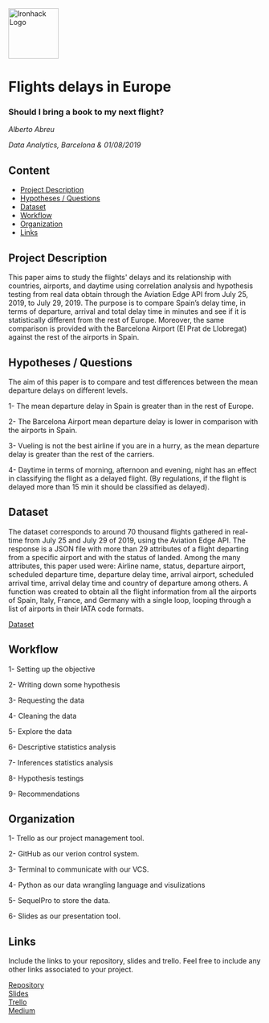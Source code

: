 <img src="https://bit.ly/2VnXWr2" alt="Ironhack Logo" width="100"/>

# Flights delays in Europe

### Should I bring a book to my next flight?

*Alberto Abreu*

*Data Analytics, Barcelona & 01/08/2019*

## Content
- [Project Description](#project-description)
- [Hypotheses / Questions](#hypotheses-/-questions)
- [Dataset](#dataset)
- [Workflow](#workflow)
- [Organization](#organization)
- [Links](#links)

<a name="project-description"></a>

## Project Description
This paper aims to study the flights' delays and its relationship with countries, airports, and daytime using correlation analysis and hypothesis testing from real data obtain through the Aviation Edge API from July 25, 2019, to July 29, 2019. The purpose is to compare Spain’s delay time, in terms of departure, arrival and total delay time in minutes and see if it is statistically different from the rest of Europe. Moreover, the same comparison is provided with the Barcelona Airport (El Prat de Llobregat) against the rest of the airports in Spain.

<a name="hypotheses-/-questions"></a>

## Hypotheses / Questions
The aim of this paper is to compare and test differences between the mean departure delays on different levels.

1- The mean departure delay in Spain is greater than in the rest of Europe.

2- The Barcelona Airport mean departure delay is lower in comparison with the airports in Spain.

3- Vueling is not the best airline if you are in a hurry, as the mean departure delay is greater than the rest of the carriers.

4- Daytime in terms of morning, afternoon and evening, night has an effect in classifying the flight as a delayed flight. (By regulations, if the flight is delayed more than 15 min it should be classified as delayed).

<a name="dataset"></a>

## Dataset
The dataset corresponds to around 70 thousand flights gathered in real-time from July 25 and July 29 of 2019, using the Aviation Edge API. The response is a JSON file with more than 29 attributes of a flight departing from a specific airport and with the status of landed. Among the many attributes, this paper used were: Airline name, status, departure airport, scheduled departure time, departure delay time, arrival airport, scheduled arrival time, arrival delay time and country of departure among others.
A function was created to obtain all the flight information from all the airports of Spain, Italy, France, and Germany with a single loop, looping through a list of airports in their IATA code formats.

[Dataset](https://aviation-edge.com/) 


<a name="workflow"></a>

## Workflow

1- Setting up the objective

2- Writing down some hypothesis

3- Requesting the data

4- Cleaning the data

5- Explore the data

6- Descriptive statistics analysis

7- Inferences statistics analysis

8- Hypothesis testings

9- Recommendations

<a name="organization"></a>

## Organization
1- Trello as our project management tool. 

2- GitHub as our verion control system. 

3- Terminal to communicate with our VCS. 

4- Python as our data wrangling language and visulizations

5- SequelPro to store the data. 

6- Slides as our presentation tool.

<a name="links"></a>

## Links
Include the links to your repository, slides and trello. Feel free to include any other links associated to your project. 

[Repository](https://github.com/albertoabreu91/Project-Week-5-Your-Own-Project)  
[Slides](https://slides.com/albertoabreu/deck-2#/)  
[Trello](https://trello.com/b/L9GDhXas/project-4)  
[Medium](https://medium.com/@abreualberto91/flight-delays-in-europe-dad1af88711a)
